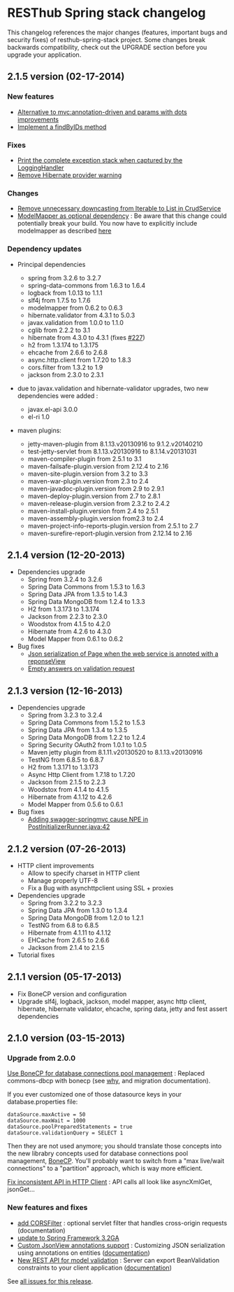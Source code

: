 # RESThub Spring stack changelog

This changelog references the major changes (features, important bugs and security fixes) of resthub-spring-stack project.
Some changes break backwards compatibility, check out the UPGRADE section before you upgrade your application.  

## 2.1.5 version (02-17-2014)

### New features

* [Alternative to mvc:annotation-driven and params with dots improvements](https://github.com/resthub/resthub-spring-stack/issues/217)
* [Implement a findByIDs method](https://github.com/resthub/resthub-spring-stack/issues/132)

### Fixes

* [Print the complete exception stack when captured by the LoggingHandler](https://github.com/resthub/resthub-spring-stack/pull/226)
* [Remove Hibernate provider warning](https://github.com/resthub/resthub-spring-stack/issues/218)

### Changes

* [Remove unnecessary downcasting from Iterable to List in CrudService](https://github.com/resthub/resthub-spring-stack/issues/228)
* [ModelMapper as optional dependency](https://github.com/resthub/resthub-spring-stack/issues/230) : Be aware that this change could
  potentially break your build. You now have to explicitly include modelmapper as described [here](docs/spring/web-server/#modelmapper)

### Dependency updates

* Principal dependencies
    * spring from 3.2.6 to 3.2.7
    * spring-data-commons from 1.6.3 to 1.6.4
    * logback from 1.0.13 to 1.1.1
    * slf4j from 1.7.5 to 1.7.6
    * modelmapper from 0.6.2 to 0.6.3
    * hibernate.validator from 4.3.1 to 5.0.3
    * javax.validation from 1.0.0 to 1.1.0
    * cglib from 2.2.2 to 3.1
    * hibernate from 4.3.0 to 4.3.1 (fixes [#227](https://github.com/resthub/resthub-spring-stack/issues/227))
    * h2 from 1.3.174 to 1.3.175
    * ehcache from 2.6.6 to 2.6.8
    * async.http.client from 1.7.20 to 1.8.3
    * cors.filter from 1.3.2 to 1.9
    * jackson from 2.3.0 to 2.3.1

* due to javax.validation and hibernate-validator upgrades, two new dependencies were added :
    * javax.el-api 3.0.0
    * el-ri 1.0

* maven plugins:
    * jetty-maven-plugin from 8.1.13.v20130916 to 9.1.2.v20140210
    * test-jetty-servlet from 8.1.13.v20130916 to 8.1.14.v20131031
    * maven-compiler-plugin from 2.5.1 to 3.1
    * maven-failsafe-plugin.version from 2.12.4 to 2.16
    * maven-site-plugin.version from 3.2 to 3.3
    * maven-war-plugin.version from 2.3 to 2.4
    * maven-javadoc-plugin.version from 2.9 to 2.9.1
    * maven-deploy-plugin.version from 2.7 to 2.8.1
    * maven-release-plugin.version from 2.3.2 to 2.4.2
    * maven-install-plugin.version from 2.4 to 2.5.1
    * maven-assembly-plugin.version from2.3  to 2.4
    * maven-project-info-reports-plugin.version from 2.5.1 to 2.7
    * maven-surefire-report-plugin.version from 2.12.14 to 2.16

## 2.1.4 version (12-20-2013)

* Dependencies upgrade
  * Spring from 3.2.4 to 3.2.6
  * Spring Data Commons from 1.5.3 to 1.6.3
  * Spring Data JPA from 1.3.5 to 1.4.3
  * Spring Data MongoDB from 1.2.4 to 1.3.3
  * H2 from 1.3.173 to 1.3.174
  * Jackson from 2.2.3 to 2.3.0
  * Woodstox from 4.1.5 to 4.2.0
  * Hibernate from 4.2.6 to 4.3.0
  * Model Mapper from 0.6.1 to 0.6.2
* Bug fixes
  * [Json serialization of Page<T> when the web service is annoted with a reponseView](https://github.com/resthub/resthub-spring-stack/issues/209)
  * [Empty answers on validation request](https://github.com/resthub/resthub-spring-stack/issues/206)

## 2.1.3 version (12-16-2013)

* Dependencies upgrade
  * Spring from 3.2.3 to 3.2.4
  * Spring Data Commons from 1.5.2 to 1.5.3
  * Spring Data JPA from 1.3.4 to 1.3.5
  * Spring Data MongoDB from 1.2.2 to 1.2.4
  * Spring Security OAuth2 from 1.0.1 to 1.0.5
  * Maven jetty plugin from 8.1.11.v20130520 to 8.1.13.v20130916
  * TestNG from 6.8.5 to 6.8.7
  * H2 from 1.3.171 to 1.3.173
  * Async Http Client from 1.7.18 to 1.7.20
  * Jackson from 2.1.5 to 2.2.3
  * Woodstox from 4.1.4 to 4.1.5 
  * Hibernate from 4.1.12 to 4.2.6
  * Model Mapper from 0.5.6 to 0.6.1
* Bug fixes
  * [Adding swagger-springmvc cause NPE in PostInitializerRunner.java:42](https://github.com/resthub/resthub-spring-stack/issues/214)

## 2.1.2 version (07-26-2013)

* HTTP client improvements
  * Allow to specify charset in HTTP client
  * Manage properly UTF-8
  * Fix a Bug with asynchttpclient using SSL + proxies
* Dependencies upgrade
  * Spring from 3.2.2 to 3.2.3
  * Spring Data JPA from 1.3.0 to 1.3.4
  * Spring Data MongoDB from 1.2.0 to 1.2.1
  * TestNG from 6.8 to 6.8.5
  * Hibernate from 4.1.11 to 4.1.12
  * EHCache from 2.6.5 to 2.6.6
  * Jackson from 2.1.4 to 2.1.5
* Tutorial fixes
  
## 2.1.1 version (05-17-2013)

* Fix BoneCP version and configuration
* Upgrade slf4j, logback, jackson, model mapper, async http client, hibernate, hibernate validator, ehcache, spring data, jetty and fest assert dependencies

## 2.1.0 version (03-15-2013)

### Upgrade from 2.0.0

[Use BoneCP for database connections pool management](https://github.com/resthub/resthub-spring-stack/pull/170) : Replaced commons-dbcp with bonecp (see [why](https://github.com/resthub/resthub-spring-stack/issues/155), and migration documentation).

If you ever customized one of those datasource keys in your database.properties file:

```
dataSource.maxActive = 50
dataSource.maxWait = 1000
dataSource.poolPreparedStatements = true
dataSource.validationQuery = SELECT 1
```

Then they are not used anymore; you should translate those concepts into the new librabry concepts used for database connections pool management, [BoneCP](http://jolbox.com/). You'll probably want to switch from a "max live/wait connections" to a "partition" approach, which is way more efficient.

[Fix inconsistent API in HTTP Client](https://github.com/resthub/resthub-spring-stack/pull/161) : API calls all look like asyncXmlGet, jsonGet...

### New features and fixes

* [add CORSFilter](https://github.com/resthub/resthub-spring-stack/pull/171) : optional servlet filter that handles cross-origin requests (documentation)
* [update to Spring Framework 3.2GA](https://github.com/resthub/resthub-spring-stack/issues/138)
* [Custom JsonView annotations support](https://github.com/resthub/resthub-spring-stack/issues/154) : Customizing JSON serialization using annotations on entities ([documentation](http://resthub.org/spring-stack.html#custom-json-views))
* [New REST API for model validation](https://github.com/resthub/resthub-spring-stack/pull/166) : Server can export BeanValidation constraints to your client application ([documentation](http://resthub.org/spring-stack.html#validation-api))

See [all issues for this release](https://github.com/resthub/resthub-spring-stack/issues?milestone=14&page=1&state=closed).
